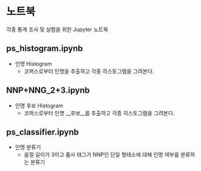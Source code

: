 노트북
====
각종 통계 조사 및 실험을 위한 Jupyter 노트북


ps_histogram.ipynb
------------------
* 인명 Histogram
    - 코퍼스로부터 인명을 추출하고 각종 히스토그램을 그려본다.


NNP+NNG_2+3.ipynb
-----------------
* 인명 후보 Histogram
    - 코퍼스로부터 인명 __후보__를 추출하고 각종 히스토그램을 그려본다.


ps_classifier.ipynb
-------------------
* 인명 분류기
    - 음절 길이가 3이고 품사 태그가 NNP인 단일 형태소에 대해 인명 여부를 분류하는 분류기

